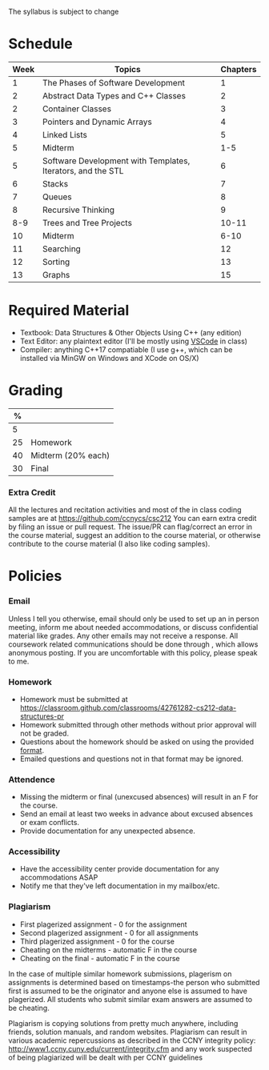 The syllabus is subject to change 

Schedule
========
| Week | Topics | Chapters 
|------|--------|----------|
| 1 | The Phases of Software Development | 1 |
| 2 | Abstract Data Types and C++ Classes | 2 |
| 2 | Container Classes										| 3 |
| 3 | Pointers and Dynamic Arrays			 | 4 |
| 4 | Linked Lists							 | 5 |
| 5 | Midterm | 1-5 |
| 5 | Software Development with Templates, Iterators, and the STL | 6 |
| 6 | Stacks											 | 7 |
| 7 | Queues						 | 8 |
| 8 | Recursive Thinking	| 9 |
| 8-9 | Trees  and Tree Projects	| 10-11 |
| 10 | Midterm| 6-10 |
| 11 | Searching	| 12 |
| 12 | Sorting    | 13|
| 13 | Graphs			| 15 |

 Required Material 
=================
* Textbook: Data Structures & Other Objects Using C++ (any edition)
* Text Editor: any plaintext editor (I'll be mostly using [VSCode](https://code.visualstudio.com/) in class)
* Compiler: anything C++17 compatiable (I use g++, which can be installed via MinGW on Windows and XCode on OS/X)

Grading
========
| % |  |
| ------------- | ----------- |
| 5 | <discussion software participation> |
| 25 | Homework |
| 40 | Midterm (20% each) |
| 30 | Final |

### Extra Credit ###
All the lectures and recitation activities and most of the in class coding samples are at https://github.com/ccnycs/csc212 You can earn extra credit by filing an issue or pull request. The issue/PR can flag/correct an error in the course material, suggest an addition to the course material, or otherwise contribute to the course material (I also like coding samples). 

Policies
========
### Email ###
Unless I tell you otherwise, email should only be used to set up an in person meeting, inform me about needed accommodations, or discuss confidential material like grades.  Any other emails may not receive a response. All coursework related communications should be done through <insert discussion software here>, which allows anonymous posting. If you are uncomfortable with this policy, please speak to me.


### Homework ###
* Homework must be submitted at https://classroom.github.com/classrooms/42761282-cs212-data-structures-pr
* Homework submitted through other methods without prior approval  will not be graded.
* Questions about the homework should be asked on <choose discussion format> using the provided [format](hwq_fmt.md). 
* Emailed questions and questions not in that format may be ignored. 

### Attendence ###
* Missing the midterm or final (unexcused absences) will result in an F for the course.
* Send an email at least two weeks in advance about excused absences or exam conflicts.
* Provide documentation for any unexpected absence.

### Accessibility ###
* Have the accessibility center provide documentation for any accommodations ASAP
* Notify me that they've left documentation in my mailbox/etc.

### Plagiarism ###
* First plagerized assignment - 0 for the assignment
* Second plagerized assignment - 0 for all assignments
* Third plagerized assignment - 0 for the course
* Cheating on the midterms - automatic F in the course
* Cheating on the final - automatic F in the course

In the case of multiple similar homework submissions, plagerism on assignments is determined based on timestamps-the person who submitted first is assumed to be the originator and anyone else is assumed to have plagerized. All students who submit similar exam answers are assumed to be cheating.

Plagiarism is copying solutions from pretty much anywhere, including friends, solution manuals, and random websites. Plagiarism can result in various academic repercussions as described in the CCNY integrity policy: http://www1.ccny.cuny.edu/current/integrity.cfm and any work suspected of being plagiarized will be dealt with per CCNY guidelines

